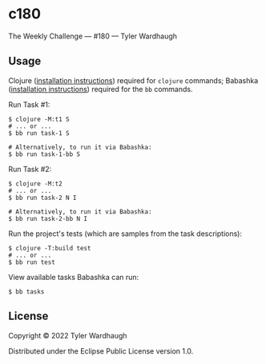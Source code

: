 # c180

The Weekly Challenge — #180 — Tyler Wardhaugh

## Usage

Clojure ([installation instructions](https://clojure.org/guides/getting_started#_clojure_installer_and_cli_tools)) required for `clojure` commands; Babashka ([installation instructions](https://github.com/babashka/babashka#quickstart)) required for the `bb` commands.

Run Task #1:

    $ clojure -M:t1 S
    # ... or ...
    $ bb run task-1 S

    # Alternatively, to run it via Babashka:
    $ bb run task-1-bb S

Run Task #2:

    $ clojure -M:t2
    # ... or ...
    $ bb run task-2 N I

    # Alternatively, to run it via Babashka:
    $ bb run task-2-bb N I

Run the project's tests (which are samples from the task descriptions):

    $ clojure -T:build test
    # ... or ...
    $ bb run test

View available tasks Babashka can run:

    $ bb tasks

## License

Copyright © 2022 Tyler Wardhaugh

Distributed under the Eclipse Public License version 1.0.

